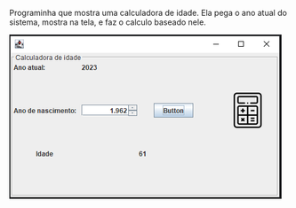 Programinha que mostra uma calculadora de idade.
Ela pega o ano atual do sistema, mostra na tela, e faz o calculo baseado nele.

![ImagemProjeto.PNG](ImagemProjeto.PNG)


